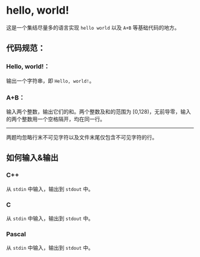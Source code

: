 # hello, world!
这是一个集结尽量多的语言实现 `hello world` 以及 `A+B` 等基础代码的地方。

## 代码规范：
### Hello, world!：
输出一个字符串，即 `Hello, world!`。
### A+B：
输入两个整数，输出它们的和。两个整数及和的范围为 [0,128)，无前导零，输入的两个整数用一个空格隔开，均在同一行。

---
两题均忽略行末不可见字符以及文件末尾仅包含不可见字符的行。

## 如何输入&输出
### C++
从 `stdin` 中输入，输出到 `stdout` 中。
### C
从 `stdin` 中输入，输出到 `stdout` 中。
### Pascal
从 `stdin` 中输入，输出到 `stdout` 中。
